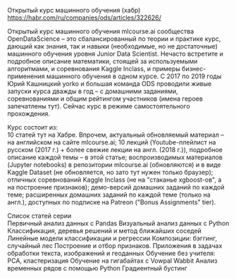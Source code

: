 Открытый курс машинного обучения (хабр) https://habr.com/ru/companies/ods/articles/322626/ 

Открытый курс машинного обучения mlcourse.ai сообщества OpenDataScience – это сбалансированный по теории и практике курс, дающий как знания, так и навыки (необходимые, но не достаточные) машинного обучения уровня Junior Data Scientist. Нечасто встретите и подробное описание математики, стоящей за используемыми алгоритмами, и соревнования Kaggle Inclass, и примеры бизнес-применения машинного обучения в одном курсе. С 2017 по 2019 годы Юрий Кашницкий yorko и большая команда ODS проводили живые запуски курса дважды в год – с домашними заданиями, соревнованиями и общим рейтингом учаcтников (имена героев запечатлены тут). Сейчас курс в режиме самостоятельного прохождения.


Курс состоит из:  
10 статей тут на Хабре. Впрочем, актуальный обновляемый материал – на английском на сайте mlcourse.ai;
10 лекций (Youtube-плейлист на русском (2017 г.) + более свежие лекции на англ. (2018 г.)), подробное описание каждой темы – в этой статье;
воспроизводимых материалов (Jupyter notebooks) в репозитории mlcourse.ai (обновляются) и в виде Kaggle Dataset (не обновляется, но зато тут нужен только браузер);
отличных соревнований Kaggle Inclass (не на "стаканье xgboost-ов", а на построение признаков);
демо-версий домашних заданий по каждой теме;
расширенных домашних заданий по каждой теме (только на англ.), доступных по подписке на Patreon ("Bonus Assignments" tier).

Список статей серии  
Первичный анализ данных с Pandas
Визуальный анализ данных c Python
Классификация, деревья решений и метод ближайших соседей
Линейные модели классификации и регрессии
Композиции: бэггинг, случайный лес
Построение и отбор признаков. Приложения в задачах обработки текста, изображений и геоданных
Обучение без учителя: PCA, кластеризация
Обучение на гигабайтах c Vowpal Wabbit
Анализ временных рядов с помощью Python
Градиентный бустинг
